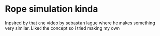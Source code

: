 # Rope simulation kinda
 Inpsired by that one video by sebastian lague where he makes something very similar. Liked the concept so i tried making my own.

